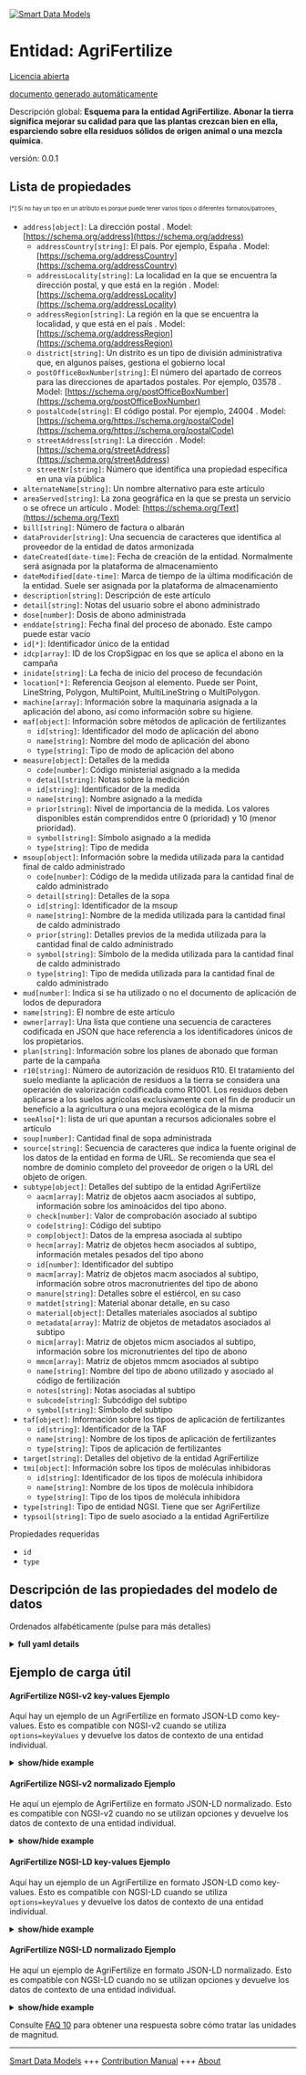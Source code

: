 <!-- 10-Header -->  
[![Smart Data Models](https://smartdatamodels.org/wp-content/uploads/2022/01/SmartDataModels_logo.png "Logo")](https://smartdatamodels.org)  
Entidad: AgriFertilize  
======================<!-- /10-Header -->  
<!-- 15-License -->  
[Licencia abierta](https://github.com/smart-data-models//dataModel.Agrifood/blob/master/AgriFertilize/LICENSE.md)  
[documento generado automáticamente](https://docs.google.com/presentation/d/e/2PACX-1vTs-Ng5dIAwkg91oTTUdt8ua7woBXhPnwavZ0FxgR8BsAI_Ek3C5q97Nd94HS8KhP-r_quD4H0fgyt3/pub?start=false&loop=false&delayms=3000#slide=id.gb715ace035_0_60)  
<!-- /15-License -->  
<!-- 20-Description -->  
Descripción global: **Esquema para la entidad AgriFertilize. Abonar la tierra significa mejorar su calidad para que las plantas crezcan bien en ella, esparciendo sobre ella residuos sólidos de origen animal o una mezcla química**.  
versión: 0.0.1  
<!-- /20-Description -->  
<!-- 30-PropertiesList -->  

## Lista de propiedades  

<sup><sub>[*] Si no hay un tipo en un atributo es porque puede tener varios tipos o diferentes formatos/patrones</sub></sup>.  
- `address[object]`: La dirección postal  . Model: [https://schema.org/address](https://schema.org/address)	- `addressCountry[string]`: El país. Por ejemplo, España  . Model: [https://schema.org/addressCountry](https://schema.org/addressCountry)  
	- `addressLocality[string]`: La localidad en la que se encuentra la dirección postal, y que está en la región  . Model: [https://schema.org/addressLocality](https://schema.org/addressLocality)  
	- `addressRegion[string]`: La región en la que se encuentra la localidad, y que está en el país  . Model: [https://schema.org/addressRegion](https://schema.org/addressRegion)  
	- `district[string]`: Un distrito es un tipo de división administrativa que, en algunos países, gestiona el gobierno local    
	- `postOfficeBoxNumber[string]`: El número del apartado de correos para las direcciones de apartados postales. Por ejemplo, 03578  . Model: [https://schema.org/postOfficeBoxNumber](https://schema.org/postOfficeBoxNumber)  
	- `postalCode[string]`: El código postal. Por ejemplo, 24004  . Model: [https://schema.org/https://schema.org/postalCode](https://schema.org/https://schema.org/postalCode)  
	- `streetAddress[string]`: La dirección  . Model: [https://schema.org/streetAddress](https://schema.org/streetAddress)  
	- `streetNr[string]`: Número que identifica una propiedad específica en una vía pública    
- `alternateName[string]`: Un nombre alternativo para este artículo  - `areaServed[string]`: La zona geográfica en la que se presta un servicio o se ofrece un artículo  . Model: [https://schema.org/Text](https://schema.org/Text)- `bill[string]`: Número de factura o albarán  - `dataProvider[string]`: Una secuencia de caracteres que identifica al proveedor de la entidad de datos armonizada  - `dateCreated[date-time]`: Fecha de creación de la entidad. Normalmente será asignada por la plataforma de almacenamiento  - `dateModified[date-time]`: Marca de tiempo de la última modificación de la entidad. Suele ser asignada por la plataforma de almacenamiento  - `description[string]`: Descripción de este artículo  - `detail[string]`: Notas del usuario sobre el abono administrado  - `dose[number]`: Dosis de abono administrada  - `enddate[string]`: Fecha final del proceso de abonado. Este campo puede estar vacío  - `id[*]`: Identificador único de la entidad  - `idcp[array]`: ID de los CropSigpac en los que se aplica el abono en la campaña  - `inidate[string]`: La fecha de inicio del proceso de fecundación  - `location[*]`: Referencia Geojson al elemento. Puede ser Point, LineString, Polygon, MultiPoint, MultiLineString o MultiPolygon.  - `machine[array]`: Información sobre la maquinaria asignada a la aplicación del abono, así como información sobre su higiene.  - `maf[object]`: Información sobre métodos de aplicación de fertilizantes  	- `id[string]`: Identificador del modo de aplicación del abono    
	- `name[string]`: Nombre del modo de aplicación del abono    
	- `type[string]`: Tipo de modo de aplicación del abono    
- `measure[object]`: Detalles de la medida  	- `code[number]`: Código ministerial asignado a la medida    
	- `detail[string]`: Notas sobre la medición    
	- `id[string]`: Identificador de la medida    
	- `name[string]`: Nombre asignado a la medida    
	- `prior[string]`: Nivel de importancia de la medida. Los valores disponibles están comprendidos entre 0 (prioridad) y 10 (menor prioridad).    
	- `symbol[string]`: Símbolo asignado a la medida    
	- `type[string]`: Tipo de medida    
- `msoup[object]`: Información sobre la medida utilizada para la cantidad final de caldo administrado  	- `code[number]`: Código de la medida utilizada para la cantidad final de caldo administrado    
	- `detail[string]`: Detalles de la sopa    
	- `id[string]`: Identificador de la msoup    
	- `name[string]`: Nombre de la medida utilizada para la cantidad final de caldo administrado    
	- `prior[string]`: Detalles previos de la medida utilizada para la cantidad final de caldo administrado    
	- `symbol[string]`: Símbolo de la medida utilizada para la cantidad final de caldo administrado    
	- `type[string]`: Tipo de medida utilizada para la cantidad final de caldo administrado    
- `mud[number]`: Indica si se ha utilizado o no el documento de aplicación de lodos de depuradora  - `name[string]`: El nombre de este artículo  - `owner[array]`: Una lista que contiene una secuencia de caracteres codificada en JSON que hace referencia a los identificadores únicos de los propietarios.  - `plan[string]`: Información sobre los planes de abonado que forman parte de la campaña  - `r10[string]`: Número de autorización de residuos R10. El tratamiento del suelo mediante la aplicación de residuos a la tierra se considera una operación de valorización codificada como R1001. Los residuos deben aplicarse a los suelos agrícolas exclusivamente con el fin de producir un beneficio a la agricultura o una mejora ecológica de la misma  - `seeAlso[*]`: lista de uri que apuntan a recursos adicionales sobre el artículo  - `soup[number]`: Cantidad final de sopa administrada  - `source[string]`: Secuencia de caracteres que indica la fuente original de los datos de la entidad en forma de URL. Se recomienda que sea el nombre de dominio completo del proveedor de origen o la URL del objeto de origen.  - `subtype[object]`: Detalles del subtipo de la entidad AgriFertilize  	- `aacm[array]`: Matriz de objetos aacm asociados al subtipo, información sobre los aminoácidos del tipo abono.    
	- `check[number]`: Valor de comprobación asociado al subtipo    
	- `code[string]`: Código del subtipo    
	- `comp[object]`: Datos de la empresa asociada al subtipo    
	- `hecm[array]`: Matriz de objetos hecm asociados al subtipo, información metales pesados del tipo abono    
	- `id[number]`: Identificador del subtipo    
	- `macm[array]`: Matriz de objetos macm asociados al subtipo, información sobre otros macronutrientes del tipo de abono    
	- `manure[string]`: Detalles sobre el estiércol, en su caso    
	- `matdet[string]`: Material abonar detalle, en su caso    
	- `material[object]`: Detalles materiales asociados al subtipo    
	- `metadata[array]`: Matriz de objetos de metadatos asociados al subtipo    
	- `micm[array]`: Matriz de objetos micm asociados al subtipo, información sobre los micronutrientes del tipo de abono    
	- `mmcm[array]`: Matriz de objetos mmcm asociados al subtipo    
	- `name[string]`: Nombre del tipo de abono utilizado y asociado al código de fertilización    
	- `notes[string]`: Notas asociadas al subtipo    
	- `subcode[string]`: Subcódigo del subtipo    
	- `symbol[string]`: Símbolo del subtipo    
- `taf[object]`: Información sobre los tipos de aplicación de fertilizantes  	- `id[string]`: Identificador de la TAF    
	- `name[string]`: Nombre de los tipos de aplicación de fertilizantes    
	- `type[string]`: Tipos de aplicación de fertilizantes    
- `target[string]`: Detalles del objetivo de la entidad AgriFertilize  - `tmi[object]`: Información sobre los tipos de moléculas inhibidoras  	- `id[string]`: Identificador de los tipos de molécula inhibidora    
	- `name[string]`: Nombre de los tipos de molécula inhibidora    
	- `type[string]`: Tipo de los tipos de molécula inhibidora    
- `type[string]`: Tipo de entidad NGSI. Tiene que ser AgriFertilize  - `typsoil[string]`: Tipo de suelo asociado a la entidad AgriFertilize  <!-- /30-PropertiesList -->  
<!-- 35-RequiredProperties -->  
Propiedades requeridas  
- `id`  - `type`  <!-- /35-RequiredProperties -->  
<!-- 40-NotesYaml -->  
<!-- /40-NotesYaml -->  
<!-- 50-DataModelHeader -->  
## Descripción de las propiedades del modelo de datos  
Ordenados alfabéticamente (pulse para más detalles)  
<!-- /50-DataModelHeader -->  
<!-- 60-ModelYaml -->  
<details><summary><strong>full yaml details</strong></summary>    
```yaml  
AgriFertilize:    
  description: 'Schema for AgriFertilize entity. To fertilize land means to improve its quality in order to make plants grow well on it, by spreading solid animal waste or a chemical mixture on it'    
  properties:    
    address:    
      description: The mailing address    
      properties:    
        addressCountry:    
          description: 'The country. For example, Spain'    
          type: string    
          x-ngsi:    
            model: https://schema.org/addressCountry    
            type: Property    
        addressLocality:    
          description: 'The locality in which the street address is, and which is in the region'    
          type: string    
          x-ngsi:    
            model: https://schema.org/addressLocality    
            type: Property    
        addressRegion:    
          description: 'The region in which the locality is, and which is in the country'    
          type: string    
          x-ngsi:    
            model: https://schema.org/addressRegion    
            type: Property    
        district:    
          description: 'A district is a type of administrative division that, in some countries, is managed by the local government'    
          type: string    
          x-ngsi:    
            type: Property    
        postOfficeBoxNumber:    
          description: 'The post office box number for PO box addresses. For example, 03578'    
          type: string    
          x-ngsi:    
            model: https://schema.org/postOfficeBoxNumber    
            type: Property    
        postalCode:    
          description: 'The postal code. For example, 24004'    
          type: string    
          x-ngsi:    
            model: https://schema.org/https://schema.org/postalCode    
            type: Property    
        streetAddress:    
          description: The street address    
          type: string    
          x-ngsi:    
            model: https://schema.org/streetAddress    
            type: Property    
        streetNr:    
          description: Number identifying a specific property on a public street    
          type: string    
          x-ngsi:    
            type: Property    
      type: object    
      x-ngsi:    
        model: https://schema.org/address    
        type: Property    
    alternateName:    
      description: An alternative name for this item    
      type: string    
      x-ngsi:    
        type: Property    
    areaServed:    
      description: The geographic area where a service or offered item is provided    
      type: string    
      x-ngsi:    
        model: https://schema.org/Text    
        type: Property    
    bill:    
      description: Invoice or delivery note number    
      type: string    
      x-ngsi:    
        type: Property    
    dataProvider:    
      description: A sequence of characters identifying the provider of the harmonised data entity    
      type: string    
      x-ngsi:    
        type: Property    
    dateCreated:    
      description: Entity creation timestamp. This will usually be allocated by the storage platform    
      format: date-time    
      type: string    
      x-ngsi:    
        type: Property    
    dateModified:    
      description: Timestamp of the last modification of the entity. This will usually be allocated by the storage platform    
      format: date-time    
      type: string    
      x-ngsi:    
        type: Property    
    description:    
      description: A description of this item    
      type: string    
      x-ngsi:    
        type: Property    
    detail:    
      description: User notes on administered fertilizer    
      type: string    
      x-ngsi:    
        type: Property    
    dose:    
      description: Fertilizer dose administered    
      type: number    
      x-ngsi:    
        type: Property    
    enddate:    
      description: Final date of fertilizer process. This field can be empty    
      type: string    
      x-ngsi:    
        type: Property    
    id:    
      anyOf:    
        - description: Identifier format of any NGSI entity    
          maxLength: 256    
          minLength: 1    
          pattern: ^[\w\-\.\{\}\$\+\*\[\]`|~^@!,:\\]+$    
          type: string    
          x-ngsi:    
            type: Property    
        - description: Identifier format of any NGSI entity    
          format: uri    
          type: string    
          x-ngsi:    
            type: Property    
      description: Unique identifier of the entity    
      x-ngsi:    
        type: Relationship    
    idcp:    
      description: IDs of the CropSigpac on which the fertilizer is applied in the campaign    
      items:    
        description: Every element of the array of IDs of the CropSigpac on which the fertilizer is applied    
        type: string    
        x-ngsi:    
          type: Property    
      type: array    
      x-ngsi:    
        type: Property    
    inidate:    
      description: The start date of the fertilization process    
      type: string    
      x-ngsi:    
        type: Property    
    location:    
      description: 'Geojson reference to the item. It can be Point, LineString, Polygon, MultiPoint, MultiLineString or MultiPolygon'    
      oneOf:    
        - description: Geojson reference to the item. Point    
          properties:    
            bbox:    
              items:    
                type: number    
              minItems: 4    
              type: array    
            coordinates:    
              items:    
                type: number    
              minItems: 2    
              type: array    
            type:    
              enum:    
                - Point    
              type: string    
          required:    
            - type    
            - coordinates    
          title: GeoJSON Point    
          type: object    
          x-ngsi:    
            type: GeoProperty    
        - description: Geojson reference to the item. LineString    
          properties:    
            bbox:    
              items:    
                type: number    
              minItems: 4    
              type: array    
            coordinates:    
              items:    
                items:    
                  type: number    
                minItems: 2    
                type: array    
              minItems: 2    
              type: array    
            type:    
              enum:    
                - LineString    
              type: string    
          required:    
            - type    
            - coordinates    
          title: GeoJSON LineString    
          type: object    
          x-ngsi:    
            type: GeoProperty    
        - description: Geojson reference to the item. Polygon    
          properties:    
            bbox:    
              items:    
                type: number    
              minItems: 4    
              type: array    
            coordinates:    
              items:    
                items:    
                  items:    
                    type: number    
                  minItems: 2    
                  type: array    
                minItems: 4    
                type: array    
              type: array    
            type:    
              enum:    
                - Polygon    
              type: string    
          required:    
            - type    
            - coordinates    
          title: GeoJSON Polygon    
          type: object    
          x-ngsi:    
            type: GeoProperty    
        - description: Geojson reference to the item. MultiPoint    
          properties:    
            bbox:    
              items:    
                type: number    
              minItems: 4    
              type: array    
            coordinates:    
              items:    
                items:    
                  type: number    
                minItems: 2    
                type: array    
              type: array    
            type:    
              enum:    
                - MultiPoint    
              type: string    
          required:    
            - type    
            - coordinates    
          title: GeoJSON MultiPoint    
          type: object    
          x-ngsi:    
            type: GeoProperty    
        - description: Geojson reference to the item. MultiLineString    
          properties:    
            bbox:    
              items:    
                type: number    
              minItems: 4    
              type: array    
            coordinates:    
              items:    
                items:    
                  items:    
                    type: number    
                  minItems: 2    
                  type: array    
                minItems: 2    
                type: array    
              type: array    
            type:    
              enum:    
                - MultiLineString    
              type: string    
          required:    
            - type    
            - coordinates    
          title: GeoJSON MultiLineString    
          type: object    
          x-ngsi:    
            type: GeoProperty    
        - description: Geojson reference to the item. MultiLineString    
          properties:    
            bbox:    
              items:    
                type: number    
              minItems: 4    
              type: array    
            coordinates:    
              items:    
                items:    
                  items:    
                    items:    
                      type: number    
                    minItems: 2    
                    type: array    
                  minItems: 4    
                  type: array    
                type: array    
              type: array    
            type:    
              enum:    
                - MultiPolygon    
              type: string    
          required:    
            - type    
            - coordinates    
          title: GeoJSON MultiPolygon    
          type: object    
          x-ngsi:    
            type: GeoProperty    
      x-ngsi:    
        type: GeoProperty    
    machine:    
      description: Information on the machinery assigned to the application of the fertilizer as well as information on its hygiene    
      items:    
        description: Every element in the array of machines used    
        properties:    
          detail:    
            description: This field contains the value associated to the machine    
            type: string    
            x-ngsi:    
              type: Property    
          id:    
            description: Identifier unique of the machine    
            type: string    
            x-ngsi:    
              type: Property    
          idmachine:    
            description: This field contains the value associated to the internal id    
            type: string    
            x-ngsi:    
              type: Property    
          product:    
            description: This field contains the value associated to the product that the machine applies    
            type: string    
            x-ngsi:    
              type: Property    
          type:    
            description: This field contains the type of machine    
            type: string    
            x-ngsi:    
              type: Property    
        type: object    
        x-ngsi:    
          type: Property    
      type: array    
      x-ngsi:    
        type: Property    
    maf:    
      description: Information on fertilizer application methods    
      properties:    
        id:    
          description: Identifier of fertilizer application mode    
          type: string    
          x-ngsi:    
            type: Property    
        name:    
          description: Name of fertilizer application mode    
          type: string    
          x-ngsi:    
            type: Property    
        type:    
          description: Type of fertilizer application mode    
          type: string    
          x-ngsi:    
            type: Property    
      type: object    
      x-ngsi:    
        type: Property    
    measure:    
      description: Details of the measure    
      properties:    
        code:    
          description: Ministry code assigned to the measure    
          type: number    
          x-ngsi:    
            type: Property    
        detail:    
          description: Notes about the measurement    
          type: string    
          x-ngsi:    
            type: Property    
        id:    
          description: Identifier of the measure    
          type: string    
          x-ngsi:    
            type: Property    
        name:    
          description: Name assigned to the measure    
          type: string    
          x-ngsi:    
            type: Property    
        prior:    
          description: Level of importance of the measure. Available values are between 0 (priority) and 10 (least priority)    
          type: string    
          x-ngsi:    
            type: Property    
        symbol:    
          description: Symbol assigned to the measure    
          type: string    
          x-ngsi:    
            type: Property    
        type:    
          description: Type of the measure    
          type: string    
          x-ngsi:    
            type: Property    
      type: object    
      x-ngsi:    
        type: Property    
    msoup:    
      description: Information on the measurement used for the final amount of broth administered    
      properties:    
        code:    
          description: Code of the measure used for the final amount of broth administered    
          type: number    
          x-ngsi:    
            type: Property    
        detail:    
          description: Details of the msoup    
          type: string    
          x-ngsi:    
            type: Property    
        id:    
          description: Identifier of the msoup    
          type: string    
          x-ngsi:    
            type: Property    
        name:    
          description: Name of the measure used for the final amount of broth administered    
          type: string    
          x-ngsi:    
            type: Property    
        prior:    
          description: Prior details of the measure used for the final amount of broth administered    
          type: string    
          x-ngsi:    
            type: Property    
        symbol:    
          description: Symbol of the measure used for the final amount of broth administered    
          type: string    
          x-ngsi:    
            type: Property    
        type:    
          description: Type of the measure used for the final amount of broth administered    
          type: string    
          x-ngsi:    
            type: Property    
      type: object    
      x-ngsi:    
        type: Property    
    mud:    
      description: Indicates whether sewage sludge application document has been used or not    
      type: number    
      x-ngsi:    
        type: Property    
    name:    
      description: The name of this item    
      type: string    
      x-ngsi:    
        type: Property    
    owner:    
      description: A List containing a JSON encoded sequence of characters referencing the unique Ids of the owner(s)    
      items:    
        anyOf:    
          - description: Identifier format of any NGSI entity    
            maxLength: 256    
            minLength: 1    
            pattern: ^[\w\-\.\{\}\$\+\*\[\]`|~^@!,:\\]+$    
            type: string    
            x-ngsi:    
              type: Property    
          - description: Identifier format of any NGSI entity    
            format: uri    
            type: string    
            x-ngsi:    
              type: Property    
        description: Unique identifier of the entity    
        x-ngsi:    
          type: Relationship    
      type: array    
      x-ngsi:    
        type: Property    
    plan:    
      description: Information about the subscriber plans that are part of the campaign    
      type: string    
      x-ngsi:    
        type: Property    
    r10:    
      description: Waste authorisation number R10. The treatment of soil by applying waste to the land is considered a recovery operation coded as R1001. Residues must be applied to agricultural soils exclusively for the purpose of producing a benefit to agriculture or an ecological improvement of the same    
      type: string    
      x-ngsi:    
        type: Property    
    seeAlso:    
      description: list of uri pointing to additional resources about the item    
      oneOf:    
        - items:    
            format: uri    
            type: string    
          minItems: 1    
          type: array    
        - format: uri    
          type: string    
      x-ngsi:    
        type: Property    
    soup:    
      description: Final soup amount administered    
      type: number    
      x-ngsi:    
        type: Property    
    source:    
      description: 'A sequence of characters giving the original source of the entity data as a URL. Recommended to be the fully qualified domain name of the source provider, or the URL to the source object'    
      type: string    
      x-ngsi:    
        type: Property    
    subtype:    
      description: Subtype details of the AgriFertilize entity    
      properties:    
        aacm:    
          description: 'Array of aacm objects associated with the subtype, information on amino acids of the fertilizer type'    
          items:    
            description: 'Every element of the accm '    
            properties:    
              id:    
                description: Identifier of aacm    
                type: number    
                x-ngsi:    
                  type: Property    
              subtype:    
                description: Subtype details of aacm    
                properties:    
                  code:    
                    description: Code of the aacm subtype    
                    type: number    
                    x-ngsi:    
                      type: Property    
                  id:    
                    description: Identifier of the aacm subtype    
                    type: number    
                    x-ngsi:    
                      type: Property    
                  name:    
                    description: Name of the amino acids of the fertilizer type    
                    type: string    
                    x-ngsi:    
                      type: Property    
                  subtype:    
                    description: Nested subtype details of aacm    
                    properties:    
                      id:    
                        description: Identifier of the nested aacm subtype    
                        type: number    
                        x-ngsi:    
                          type: Property    
                      name:    
                        description: Name of the nested aacm subtype    
                        type: string    
                        x-ngsi:    
                          type: Property    
                      type:    
                        description: Type of the nested aacm subtype    
                        type: string    
                        x-ngsi:    
                          type: Property    
                    type: object    
                    x-ngsi:    
                      type: Property    
                  symbol:    
                    description: Symbol of the aacm subtype    
                    type: string    
                    x-ngsi:    
                      type: Property    
                  type:    
                    description: Type of the aacm subtype    
                    type: string    
                    x-ngsi:    
                      type: Property    
                type: object    
                x-ngsi:    
                  type: Property    
              type:    
                description: 'This field contains the type associated to the aacm, information on amino acids of the fertilizer type'    
                type: string    
                x-ngsi:    
                  type: Property    
              value:    
                description: This field contains the value associated to the aacm    
                type: number    
                x-ngsi:    
                  type: Property    
            type: object    
            x-ngsi:    
              type: Property    
          type: array    
          x-ngsi:    
            type: Property    
        check:    
          description: Check value associated with the subtype    
          type: number    
          x-ngsi:    
            type: Property    
        code:    
          description: Code of the subtype    
          type: string    
          x-ngsi:    
            type: Property    
        comp:    
          description: Details of the company associated with the subtype    
          properties:    
            id:    
              description: Identifier of the company    
              type: number    
              x-ngsi:    
                type: Property    
            name:    
              description: Name of the company that owns the fertilizer    
              type: string    
              x-ngsi:    
                type: Property    
            type:    
              description: Type of the company    
              type: string    
              x-ngsi:    
                type: Property    
            vat:    
              description: VAT of the company that owns the fertilizer    
              type: string    
              x-ngsi:    
                type: Property    
          type: object    
          x-ngsi:    
            type: Property    
        hecm:    
          description: 'Array of hecm objects associated with the subtype, information heavy metals of the fertilizer type'    
          items:    
            description: Every element of the hecm array    
            properties:    
              id:    
                description: Identifier of hecm    
                type: number    
                x-ngsi:    
                  type: Property    
              subtype:    
                description: Subtype details of hecm    
                properties:    
                  code:    
                    description: Code of the hecm subtype    
                    type: number    
                    x-ngsi:    
                      type: Property    
                  id:    
                    description: Identifier of the hecm subtype    
                    type: number    
                    x-ngsi:    
                      type: Property    
                  name:    
                    description: Name of the heavy metals of the fertilizer type    
                    type: string    
                    x-ngsi:    
                      type: Property    
                  subtype:    
                    description: Nested subtype details of hecm    
                    properties:    
                      id:    
                        description: Identifier of the nested hecm subtype    
                        type: number    
                        x-ngsi:    
                          type: Property    
                      name:    
                        description: Name of the nested hecm subtype    
                        type: string    
                        x-ngsi:    
                          type: Property    
                      type:    
                        description: Type of the nested hecm subtype    
                        type: string    
                        x-ngsi:    
                          type: Property    
                    type: object    
                    x-ngsi:    
                      type: Property    
                  symbol:    
                    description: Symbol of the hecm subtype    
                    type: string    
                    x-ngsi:    
                      type: Property    
                  type:    
                    description: Type of the hecm subtype    
                    type: string    
                    x-ngsi:    
                      type: Property    
                type: object    
                x-ngsi:    
                  type: Property    
              type:    
                description: 'This field contains the type associated to the hecm, information on heavy metals of the fertilizer type'    
                type: string    
                x-ngsi:    
                  type: Property    
              value:    
                description: This field contains the value associated to the hecm    
                type: number    
                x-ngsi:    
                  type: Property    
            type: object    
            x-ngsi:    
              type: Property    
          type: array    
          x-ngsi:    
            type: Property    
        id:    
          description: Identifier of the subtype    
          type: number    
          x-ngsi:    
            type: Property    
        macm:    
          description: 'Array of macm objects associated with the subtype, information on other macronutrients of the fertilizer type'    
          items:    
            description: The individual objects inside the macm    
            properties:    
              id:    
                description: Identifier of macm    
                type: number    
                x-ngsi:    
                  type: Property    
              subtype:    
                description: Subtype details of macm    
                properties:    
                  code:    
                    description: Code of the macm subtype    
                    type: number    
                    x-ngsi:    
                      type: Property    
                  id:    
                    description: Identifier of the macm subtype    
                    type: number    
                    x-ngsi:    
                      type: Property    
                  name:    
                    description: Name of the other macronutrients of the fertilizer type    
                    type: string    
                    x-ngsi:    
                      type: Property    
                  subtype:    
                    description: Nested subtype details of macm    
                    properties:    
                      id:    
                        description: Identifier of the nested macm subtype    
                        type: number    
                        x-ngsi:    
                          type: Property    
                      name:    
                        description: Name of the nested macm subtype    
                        type: string    
                        x-ngsi:    
                          type: Property    
                      type:    
                        description: Type of the nested macm subtype    
                        type: string    
                        x-ngsi:    
                          type: Property    
                    type: object    
                    x-ngsi:    
                      type: Property    
                  symbol:    
                    description: Symbol of the macm subtype    
                    type: string    
                    x-ngsi:    
                      type: Property    
                  type:    
                    description: Type of the macm subtype    
                    type: string    
                    x-ngsi:    
                      type: Property    
                type: object    
                x-ngsi:    
                  type: Property    
              type:    
                description: 'This field contains the type associated to the macm, information on other macronutrients of the fertilizer type'    
                type: string    
                x-ngsi:    
                  type: Property    
              value:    
                description: This field contains the value associated to the macm    
                type: number    
                x-ngsi:    
                  type: Property    
            type: object    
            x-ngsi:    
              type: Property    
          type: array    
          x-ngsi:    
            type: Property    
        manure:    
          description: 'Manure details, if any'    
          type: string    
          x-ngsi:    
            type: Property    
        matdet:    
          description: 'Material fertilize detail, if any'    
          type: string    
          x-ngsi:    
            type: Property    
        material:    
          description: Material details associated with the subtype    
          properties:    
            id:    
              description: Identifier of the material    
              type: number    
              x-ngsi:    
                type: Property    
            name:    
              description: Name of the material that uses compost or fertilizer    
              type: string    
              x-ngsi:    
                type: Property    
            type:    
              description: Type of the material that uses compost or fertilizer    
              type: string    
              x-ngsi:    
                type: Property    
          type: object    
          x-ngsi:    
            type: Property    
        metadata:    
          description: Array of metadata objects associated with the subtype    
          items:    
            description: Every group of elements in the metadata    
            properties:    
              date:    
                description: Date associated with the metadata    
                format: date-time    
                type: string    
                x-ngsi:    
                  type: Property    
              type:    
                description: Type of metadata    
                type: string    
                x-ngsi:    
                  type: Property    
              user:    
                description: User details associated with the metadata    
                properties:    
                  email:    
                    description: Email of the user    
                    type: string    
                    x-ngsi:    
                      type: Property    
                  id:    
                    description: Identifier of the user    
                    type: string    
                    x-ngsi:    
                      type: Property    
                  loginname:    
                    description: Login name of the user    
                    type: string    
                    x-ngsi:    
                      type: Property    
                  name:    
                    description: Name of the user in the system    
                    type: string    
                    x-ngsi:    
                      type: Property    
                  surname:    
                    description: Surname of the user    
                    type: string    
                    x-ngsi:    
                      type: Property    
                  type:    
                    description: Type of the user    
                    type: string    
                    x-ngsi:    
                      type: Property    
                  vat:    
                    description: VAT (identification number) of the user    
                    type: string    
                    x-ngsi:    
                      type: Property    
                type: object    
                x-ngsi:    
                  type: Property    
            type: object    
            x-ngsi:    
              type: Property    
          type: array    
          x-ngsi:    
            type: Property    
        micm:    
          description: 'Array of micm objects associated with the subtype, information on micronutrients of the type of fertilizer'    
          items:    
            description: Every element of the micm    
            properties:    
              id:    
                description: Identifier of micm    
                type: number    
                x-ngsi:    
                  type: Property    
              subtype:    
                description: Subtype details of micm    
                properties:    
                  code:    
                    description: Code of the micm subtype    
                    type: number    
                    x-ngsi:    
                      type: Property    
                  id:    
                    description: Identifier of the micm subtype    
                    type: number    
                    x-ngsi:    
                      type: Property    
                  name:    
                    description: Name of the micronutrients of the type of fertilizer    
                    type: string    
                    x-ngsi:    
                      type: Property    
                  subtype:    
                    description: Nested subtype details of micm    
                    properties:    
                      id:    
                        description: Identifier of the nested micm subtype    
                        type: number    
                        x-ngsi:    
                          type: Property    
                      name:    
                        description: Name of the nested micm subtype    
                        type: string    
                        x-ngsi:    
                          type: Property    
                      type:    
                        description: Type of the nested micm subtype    
                        type: string    
                        x-ngsi:    
                          type: Property    
                    type: object    
                    x-ngsi:    
                      type: Property    
                  symbol:    
                    description: Symbol of the micm subtype    
                    type: string    
                    x-ngsi:    
                      type: Property    
                  type:    
                    description: Type of the micm subtype    
                    type: string    
                    x-ngsi:    
                      type: Property    
                type: object    
                x-ngsi:    
                  type: Property    
              type:    
                description: 'This field contains the type associated to the micm, information on micronutrients of the type of fertilizer'    
                type: string    
                x-ngsi:    
                  type: Property    
              value:    
                description: This field contains the value associated to the micm    
                type: number    
                x-ngsi:    
                  type: Property    
            type: object    
            x-ngsi:    
              type: Property    
          type: array    
          x-ngsi:    
            type: Property    
        mmcm:    
          description: Array of mmcm objects associated with the subtype    
          items:    
            description: Every element in the mmdm array    
            properties:    
              id:    
                description: Identifier of mmcm    
                type: number    
                x-ngsi:    
                  type: Property    
              subtype:    
                description: Subtype details of mmcm    
                properties:    
                  code:    
                    description: Code of the mmcm subtype    
                    type: number    
                    x-ngsi:    
                      type: Property    
                  id:    
                    description: Identifier of the mmcm subtype    
                    type: number    
                    x-ngsi:    
                      type: Property    
                  name:    
                    description: Name of the main macronutrient of the fertilizer type    
                    type: string    
                    x-ngsi:    
                      type: Property    
                  subtype:    
                    description: Nested subtype details of mmcm    
                    properties:    
                      id:    
                        description: Identifier of the nested mmcm subtype    
                        type: number    
                        x-ngsi:    
                          type: Property    
                      name:    
                        description: Name of the nested mmcm subtype    
                        type: string    
                        x-ngsi:    
                          type: Property    
                      type:    
                        description: Type of the nested mmcm subtype    
                        type: string    
                        x-ngsi:    
                          type: Property    
                    type: object    
                    x-ngsi:    
                      type: Property    
                  symbol:    
                    description: Symbol of the mmcm subtype    
                    type: string    
                    x-ngsi:    
                      type: Property    
                  type:    
                    description: Type of the mmcm subtype    
                    type: string    
                    x-ngsi:    
                      type: Property    
                type: object    
                x-ngsi:    
                  type: Property    
              type:    
                description: 'This field contains the type associated to the mmcm, information on the main macronutrients of the fertilizer type'    
                type: string    
                x-ngsi:    
                  type: Property    
              value:    
                description: This field contains the value associated to the mmcm    
                type: number    
                x-ngsi:    
                  type: Property    
            type: object    
            x-ngsi:    
              type: Property    
          type: array    
          x-ngsi:    
            type: Property    
        name:    
          description: Name of the type of fertilizer used and associated with the fertilization code    
          type: string    
          x-ngsi:    
            type: Property    
        notes:    
          description: Notes associated with the subtype    
          type: string    
          x-ngsi:    
            type: Property    
        subcode:    
          description: Subcode of the subtype    
          type: string    
          x-ngsi:    
            type: Property    
        symbol:    
          description: Symbol of the subtype    
          type: string    
          x-ngsi:    
            type: Property    
      type: object    
      x-ngsi:    
        type: Property    
    taf:    
      description: Information on types of fertilizer application    
      properties:    
        id:    
          description: Identifier of the TAF    
          type: string    
          x-ngsi:    
            type: Property    
        name:    
          description: Name of the types of fertilizer application    
          type: string    
          x-ngsi:    
            type: Property    
        type:    
          description: Type of the types of fertilizer application    
          type: string    
          x-ngsi:    
            type: Property    
      type: object    
      x-ngsi:    
        type: Property    
    target:    
      description: Target details for the AgriFertilize entity    
      type: string    
      x-ngsi:    
        type: Property    
    tmi:    
      description: Information on the types of inhibitory molecule    
      properties:    
        id:    
          description: Identifier of the types of inhibitory molecule    
          type: string    
          x-ngsi:    
            type: Property    
        name:    
          description: Name of the types of inhibitory molecule    
          type: string    
          x-ngsi:    
            type: Property    
        type:    
          description: Type of the types of inhibitory molecule    
          type: string    
          x-ngsi:    
            type: Property    
      type: object    
      x-ngsi:    
        type: Property    
    type:    
      description: NGSI Entity Type. It has to be AgriFertilize    
      enum:    
        - AgriFertilize    
      type: string    
      x-ngsi:    
        type: Property    
    typsoil:    
      description: Type of soil associated with the AgriFertilize entity    
      type: string    
      x-ngsi:    
        type: Property    
  required:    
    - id    
    - type    
  type: object    
  x-derived-from: ""    
  x-disclaimer: 'Redistribution and use in source and binary forms, with or without modification, are permitted  provided that the license conditions are met. Copyleft (c) 2024 Contributors to Smart Data Models Program'    
  x-license-url: https://github.com/smart-data-models/dataModel.Agrifood/blob/master/AgriFertilize/LICENSE.md    
  x-model-schema: https://smart-data-models.github.io/dataModel.Agrifood/AgriFertilize/schema.json    
  x-model-tags: 'Agrifood, AgriFertilize'    
  x-version: 0.0.1    
```  
</details>    
<!-- /60-ModelYaml -->  
<!-- 70-MiddleNotes -->  
<!-- /70-MiddleNotes -->  
<!-- 80-Examples -->  
## Ejemplo de carga útil  
#### AgriFertilize NGSI-v2 key-values Ejemplo  
Aquí hay un ejemplo de un AgriFertilize en formato JSON-LD como key-values. Esto es compatible con NGSI-v2 cuando se utiliza `options=keyValues` y devuelve los datos de contexto de una entidad individual.  
<details><summary><strong>show/hide example</strong></summary>    
```json  
{  
	"id": "urn:ngsi-ld:AgriFertilize:1",  
	"type": "AgriFertilize",  
	"dateCreated": "2024-05-30T09:14:44",  
	"dateModified": "2024-05-30T09:14:44",  
	"name": "",  
	"subtype": {  
		"type": "TypeFertilize",  
		"id": 1339,  
		"code": "F0002478/2025",  
		"name": "Abono Organico Npk (Ca) 1,5-1-2 (2) Mezcla De Origen Animal Y Vegetal Sirlepur",  
		"mmcm": [{  
				"type": "CM",  
				"id": 10000,  
				"subtype": {  
					"type": "TCM",  
					"id": 1,  
					"subtype": {  
						"type": "SCM",  
						"id": 1,  
						"name": "Macronutriente principal"  
					},  
					"code": 1,  
					"name": "Nitrógeno total",  
					"symbol": "% N total"  
				},  
				"value": 1.5  
			},  
			{  
				"type": "CM",  
				"id": 10001,  
				"subtype": {  
					"type": "TCM",  
					"id": 6,  
					"subtype": {  
						"type": "SCM",  
						"id": 1,  
						"name": "Macronutriente principal"  
					},  
					"code": 6,  
					"name": "Óxido de fósforo total",  
					"symbol": "% P2O5 total"  
				},  
				"value": 1  
			},  
			{  
				"type": "CM",  
				"id": 10002,  
				"subtype": {  
					"type": "TCM",  
					"id": 9,  
					"subtype": {  
						"type": "SCM",  
						"id": 1,  
						"name": "Macronutriente principal"  
					},  
					"code": 9,  
					"name": "Óxido de potasio",  
					"symbol": "% K2O total"  
				},  
				"value": 2  
			}  
		],  
		"macm": [{  
			"type": "CM",  
			"id": 44578,  
			"subtype": {  
				"type": "TCM",  
				"id": 2,  
				"subtype": {  
					"type": "SCM",  
					"id": 2,  
					"name": "Otro macronutriente"  
				},  
				"code": 2,  
				"name": "Nitrógeno orgánico",  
				"symbol": "% N orgánico"  
			},  
			"value": 1.5  
		}],  
		"hecm": [{  
			"type": "CM",  
			"id": 44582,  
			"subtype": {  
				"type": "TCM",  
				"id": 16,  
				"subtype": {  
					"type": "SCM",  
					"id": 4,  
					"name": "Metal pesado"  
				},  
				"code": 2,  
				"name": "Cobre",  
				"symbol": "% Cu"  
			},  
			"value": 0.0001  
		}],  
		"micm": [{  
			"type": "CM",  
			"id": 44581,  
			"subtype": {  
				"type": "TCM",  
				"id": 22,  
				"subtype": {  
					"type": "SCM",  
					"id": 3,  
					"name": "Micronutriente"  
				},  
				"code": 1,  
				"name": "Boro",  
				"symbol": "% Bo"  
			},  
			"value": 1.1  
		}],  
		"accm": [{  
			"type": "CM",  
			"id": 58492,  
			"subtype": {  
				"type": "TCM",  
				"id": 33,  
				"subtype": {  
					"type": "SCM",  
					"id": 5,  
					"name": "Ácido"  
				},  
				"code": -1,  
				"name": "Ácido húmico",  
				"symbol": "% Hum"  
			},  
			"value": 1  
		}],  
		"aacm": [{  
			"type": "CM",  
			"id": 58494,  
			"subtype": {  
				"type": "TCM",  
				"id": 40,  
				"subtype": {  
					"type": "SCM",  
					"id": 6,  
					"name": "Aminoácido"  
				},  
				"code": -1,  
				"name": "Glicina",  
				"symbol": "% Gly"  
			},  
			"value": 1  
		}],  
		"otcm": [{  
			"type": "CM",  
			"id": 58496,  
			"subtype": {  
				"type": "TCM",  
				"id": 54,  
				"subtype": {  
					"type": "SCM",  
					"id": 7,  
					"name": "Otro"  
				},  
				"code": -1,  
				"name": "Manitol",  
				"symbol": "% manitol"  
			},  
			"value": 0.4  
		}],  
		"comp": {  
			"type": "Company",  
			"id": 269,  
			"name": "Organicos Pedrin, S.l",  
			"nif": ""  
		},  
		"manure": "",  
		"material": {  
			"type": "TMF",  
			"id": 15,  
			"name": "Productos fertilizantes: abonos orgánicos"  
		},  
		"matdet": "",  
		"provider": "",  
		"nif": "",  
		"check": 0,  
		"metadata": [{  
			"type": "Create",  
			"user": {  
				"type": "UserMetadata",  
				"id": "1",  
				"loginname": "sistema",  
				"email": "",  
				"name": "Sistema",  
				"surname": "",  
				"nif": ""  
			},  
			"date": "2024-02-09T15:48:46"  
		}],  
		"reviewed": "1"  
	},  
	"inidate": "2025-05-30T09:14:44",  
	"enddate": "",  
	"dose": 10,  
	"measure": {  
		"type": "Measure",  
		"id": "501",  
		"subtype": {  
			"type": "TypeMeasure",  
			"id": "6",  
			"name": "Fertilizante"  
		},  
		"code": 17,  
		"name": "Kilogramo por hectárea",  
		"symbol": "kg/ha",  
		"prior": "1",  
		"detail": ""  
	},  
	"soup": 1000,  
	"msoup": {  
		"type": "Measure",  
		"id": "514",  
		"subtype": {  
			"type": "TypeMeasure",  
			"id": "6",  
			"name": "Fertilizante"  
		},  
		"code": 4,  
		"name": "Litro",  
		"symbol": "l",  
		"prior": "3",  
		"detail": ""  
	},  
	"r10": "",  
	"mud": 0,  
	"bill": "",  
	"plan": "",  
	"taf": {  
		"type": "TAF",  
		"id": "1",  
		"name": "Abonado de fondo"  
	},  
	"maf": {  
		"type": "MAF",  
		"id": "1",  
		"name": "Esparcido general"  
	},  
	"tmi": {  
		"type": "TMI",  
		"id": "1",  
		"name": "Sin especificar",  
		"acronym": ""  
	},  
	"machine": [{  
		"type": "MachineInfoFertilize",  
		"id": "1",  
		"product": "Agua",  
		"detail": "",  
		"idmachine": "8"  
	}],  
	"detail": "",  
	"idcp": [  
		"13",  
		"14",  
		"15"  
	]  
}  
```  
</details>  
#### AgriFertilize NGSI-v2 normalizado Ejemplo  
He aquí un ejemplo de AgriFertilize en formato JSON-LD normalizado. Esto es compatible con NGSI-v2 cuando no se utilizan opciones y devuelve los datos de contexto de una entidad individual.  
<details><summary><strong>show/hide example</strong></summary>    
```json  
{  
  "id": "urn:ngsi-ld:AgriFertilize:1",  
  "type": "AgriFertilize",  
  "dateCreated": {  
    "type": "DateTime",  
    "value": "2024-05-30T09:14:44.000Z"  
  },  
  "dateModified": {  
    "type": "DateTime",  
    "value": "2024-05-30T09:14:44.000Z"  
  },  
  "name": {  
    "type": "Text",  
    "value": ""  
  },  
  "subtype": {  
    "type": "StructuredValue",  
    "value": {  
      "type": "TypeFertilize",  
      "id": {  
        "type": "Number",  
        "value": 1339  
      },  
      "code": {  
        "type": "Text",  
        "value": "F0002478/2025"  
      },  
      "name": {  
        "type": "Text",  
        "value": "Abono Organico Npk (Ca) 1,5-1-2 (2) Mezcla De Origen Animal Y Vegetal Sirlepur"  
      },  
      "mmcm": {  
        "type": "StructuredValue",  
        "value": [  
          {  
            "type": "CM",  
            "id": {  
              "type": "Number",  
              "value": 10000  
            },  
            "value": {  
              "type": "Number",  
              "value": 1.5  
            },  
            "subtype": {  
              "type": "StructuredValue",  
              "value": {  
                "type": "TCM",  
                "id": {  
                  "type": "Number",  
                  "value": 1  
                },  
                "subtype": {  
                  "type": "StructuredValue",  
                  "value": {  
                    "type": "SCM",  
                    "id": {  
                      "type": "Number",  
                      "value": 1  
                    },  
                    "name": {  
                      "type": "Text",  
                      "value": "Macronutriente principal"  
                    }  
                  }  
                },  
                "code": {  
                  "type": "Number",  
                  "value": 1  
                },  
                "name": {  
                  "type": "Text",  
                  "value": "Nitrógeno total"  
                },  
                "symbol": {  
                  "type": "Text",  
                  "value": "% N total"  
                }  
              }  
            }  
          },  
          {  
            "type": "CM",  
            "id": {  
              "type": "Number",  
              "value": 10001  
            },  
            "value": {  
              "type": "Number",  
              "value": 1  
            },  
            "subtype": {  
              "type": "StructuredValue",  
              "value": {  
                "type": "TCM",  
                "id": {  
                  "type": "Number",  
                  "value": 6  
                },  
                "subtype": {  
                  "type": "StructuredValue",  
                  "value": {  
                    "type": "SCM",  
                    "id": {  
                      "type": "Number",  
                      "value": 1  
                    },  
                    "name": {  
                      "type": "Text",  
                      "value": "Macronutriente principal"  
                    }  
                  }  
                },  
                "code": {  
                  "type": "Number",  
                  "value": 6  
                },  
                "name": {  
                  "type": "Text",  
                  "value": "Óxido de fósforo total"  
                },  
                "symbol": {  
                  "type": "Text",  
                  "value": "% P2O5 total"  
                }  
              }  
            }  
          },  
          {  
            "type": "CM",  
            "id": {  
              "type": "Number",  
              "value": 10002  
            },  
            "value": {  
              "type": "Number",  
              "value": 2  
            },  
            "subtype": {  
              "type": "StructuredValue",  
              "value": {  
                "type": "TCM",  
                "id": {  
                  "type": "Number",  
                  "value": 9  
                },  
                "subtype": {  
                  "type": "StructuredValue",  
                  "value": {  
                    "type": "SCM",  
                    "id": {  
                      "type": "Number",  
                      "value": 1  
                    },  
                    "name": {  
                      "type": "Text",  
                      "value": "Macronutriente principal"  
                    }  
                  }  
                },  
                "code": {  
                  "type": "Number",  
                  "value": 9  
                },  
                "name": {  
                  "type": "Text",  
                  "value": "Óxido de potasio"  
                },  
                "symbol": {  
                  "type": "Text",  
                  "value": "% K2O total"  
                }  
              }  
            }  
          }  
        ]  
      },  
      "macm": {  
        "type": "StructuredValue",  
        "value": []  
      },  
      "hecm": {  
        "type": "StructuredValue",  
        "value": []  
      },  
      "micm": {  
        "type": "StructuredValue",  
        "value": []  
      },  
      "accm": {  
        "type": "StructuredValue",  
        "value": []  
      },  
      "aacm": {  
        "type": "StructuredValue",  
        "value": []  
      },  
      "otcm": {  
        "type": "StructuredValue",  
        "value": []  
      },  
      "comp": {  
        "type": "StructuredValue",  
        "value": {  
          "type": "Company",  
          "id": {  
            "type": "Number",  
            "value": 269  
          },  
          "name": {  
            "type": "Text",  
            "value": "Organicos Pedrin, S.l"  
          },  
          "nif": {  
            "type": "Text",  
            "value": ""  
          }  
        }  
      },  
      "manure": {  
        "type": "Text",  
        "value": ""  
      },  
      "material": {  
        "type": "StructuredValue",  
        "value": {  
          "type": "TMF",  
          "id": {  
            "type": "Number",  
            "value": 15  
          },  
          "name": {  
            "value": "Productos fertilizantes: abonos orgánicos"  
          }  
        }  
      },  
      "matdet": {  
        "type": "Text",  
        "value": ""  
      },  
      "provider": {  
        "type": "Text",  
        "value": ""  
      },  
      "nif": {  
        "type": "Text",  
        "value": ""  
      },  
      "check": {  
        "type": "Number",  
        "value": 0  
      },  
      "metadata": {  
        "type": "StructuredValue",  
        "value": [  
          {  
            "type": "Create",  
            "user": {  
              "type": "StructuredValue",  
              "value": {  
                "type": "UserMetadata",  
                "id": {  
                  "type": "Text",  
                  "value": "1"  
                },  
                "loginname": {  
                  "type": "Text",  
                  "value": "sistema"  
                },  
                "email": {  
                  "type": "Text",  
                  "value": ""  
                },  
                "name": {  
                  "type": "Text",  
                  "value": "Sistema"  
                },  
                "surname": {  
                  "type": "Text",  
                  "value": ""  
                },  
                "nif": {  
                  "type": "Text",  
                  "value": ""  
                }  
              }  
            },  
            "date": {  
              "type": "DateTime",  
              "value": "2024-02-09T15:48:46.000Z"  
            }  
          }  
        ]  
      },  
      "reviewed": {  
        "type": "Number",  
        "value": 1  
      }  
    }  
  },  
  "inidate": {  
    "type": "DateTime",  
    "value": "2024-05-30T09:14:44.000Z"  
  },  
  "enddate": {  
    "type": "Text",  
    "value": ""  
  },  
  "dose": {  
    "type": "Number",  
    "value": 10  
  },  
  "measure": {  
    "type": "StructuredValue",  
    "value": {  
      "type": "Measure",  
      "id": {  
        "type": "Text",  
        "value": "501"  
      },  
      "subtype": {  
        "type": "StructuredValue",  
        "value": {  
          "type": "TypeMeasure",  
          "id": {  
            "type": "Number",  
            "value": 6  
          },  
          "name": {  
            "type": "Text",  
            "value": "Fertilizante"  
          }  
        }  
      },  
      "code": {  
        "type": "Number",  
        "value": 17  
      },  
      "name": {  
        "type": "Text",  
        "value": "Kilogramo por hectárea"  
      },  
      "symbol": {  
        "type": "Text",  
        "value": "kg/ha"  
      },  
      "prior": {  
        "type": "Text",  
        "value": "1"  
      },  
      "detail": {  
        "type": "Text",  
        "value": ""  
      }  
    }  
  },  
  "soup": {  
    "type": "Number",  
    "value": 1000  
  },  
  "msoup": {  
    "type": "StructuredValue",  
    "value": {  
      "type": "Measure",  
      "id": {  
        "type": "Text",  
        "value": "514"  
      },  
      "subtype": {  
        "type": "StructuredValue",  
        "value": {  
          "type": "TypeMeasure",  
          "id": {  
            "type": "Number",  
            "value": 6  
          },  
          "name": {  
            "type": "Text",  
            "value": "Fertilizante"  
          }  
        }  
      },  
      "code": {  
        "type": "Number",  
        "value": 4  
      },  
      "name": {  
        "type": "Text",  
        "value": "Litro"  
      },  
      "symbol": {  
        "type": "Text",  
        "value": "l"  
      },  
      "prior": {  
        "type": "Text",  
        "value": "3"  
      },  
      "detail": {  
        "type": "Text",  
        "value": ""  
      }  
    }  
  },  
  "r10": {  
    "type": "Text",  
    "value": ""  
  },  
  "mud": {  
    "type": "Number",  
    "value": 0  
  },  
  "bill": {  
    "type": "Text",  
    "value": ""  
  },  
  "plan": {  
    "type": "Text",  
    "value": ""  
  },  
  "taf": {  
    "type": "StructuredValue",  
    "value": {  
      "type": "TAF",  
      "id": {  
        "type": "Text",  
        "value": "1"  
      },  
      "name": {  
        "type": "Text",  
        "value": "Abonado de fondo"  
      }  
    }  
  },  
  "maf": {  
    "type": "StructuredValue",  
    "value": {  
      "type": "MAF",  
      "id": {  
        "type": "Text",  
        "value": "1"  
      },  
      "name": {  
        "type": "Text",  
        "value": "Esparcido general"  
      }  
    }  
  },  
  "tmi": {  
    "type": "StructuredValue",  
    "value": {  
      "type": "TMI",  
      "id": {  
        "type": "Text",  
        "value": "1"  
      },  
      "name": {  
        "type": "Text",  
        "value": "Sin especificar"  
      },  
      "acronym": {  
        "type": "Text",  
        "value": ""  
      }  
    }  
  },  
  "machine": {  
    "type": "StructuredValue",  
    "value": []  
  },  
  "detail": {  
    "type": "Text",  
    "value": ""  
  },  
  "idcp": {  
    "type": "StructuredValue",  
    "value": [  
      {  
        "type": "Text",  
        "value": "13"  
      },  
      {  
        "type": "Text",  
        "value": "14"  
      },  
      {  
        "type": "Text",  
        "value": "15"  
      }  
    ]  
  }  
}  
```  
</details>  
#### AgriFertilize NGSI-LD key-values Ejemplo  
Aquí hay un ejemplo de un AgriFertilize en formato JSON-LD como key-values. Esto es compatible con NGSI-LD cuando se utiliza `options=keyValues` y devuelve los datos de contexto de una entidad individual.  
<details><summary><strong>show/hide example</strong></summary>    
```json  
{  
  "id": "urn:ngsi-ld:dataModel:id:1-1",  
  "type": "AgriFertilize",  
  "dateCreated": "2023-06-01T12:00:00Z",  
  "dateModified": "2024-06-01T12:00:00Z",  
  "dose": 50.5,  
  "enddate": "2024-06-30T12:00:00Z",  
  "inidate": "2024-06-01T12:00:00Z",  
  "measure": {  
    "detail": "Measurement details",  
    "id": "measure123",  
    "name": "MeasureName",  
    "prior": "5",  
    "type": "TypeA",  
    "code": 101,  
    "symbol": "M"  
  },  
  "name": "Fertilizer Campaign 2024",  
  "subtype": {  
    "aacm": [  
      {  
        "type": "CM",  
        "id": 58492,  
        "subtype": {  
          "type": "TCM",  
          "id": 33,  
          "subtype": {  
            "type": "SCM",  
            "id": 5,  
            "name": "Ácido"  
          },  
          "code": -1,  
          "name": "Ácido húmico",  
          "symbol": "% Hum"  
        },  
        "value": 1  
      }  
    ],  
    "check": 75,  
    "code": "ST123",  
    "comp": {  
      "id": 789,  
      "name": "Fertilizer Company Ltd.",  
      "nif": "B12345678",  
      "type": "Producer"  
    },  
    "hecm": [  
      {  
        "type": "CM",  
        "id": 44582,  
        "subtype": {  
          "type": "TCM",  
          "id": 16,  
          "subtype": {  
            "type": "SCM",  
            "id": 4,  
            "name": "Metal pesado"  
          },  
          "code": 2,  
          "name": "Cobre",  
          "symbol": "% Cu"  
        },  
        "value": 0.0001  
      }  
    ],  
    "id": 456,  
    "macm": [  
      {  
        "type": "CM",  
        "id": 47901,  
        "subtype": {  
          "type": "TCM",  
          "id": 2,  
          "subtype": {  
            "type": "SCM",  
            "id": 2,  
            "name": "Otro macronutriente"  
          },  
          "code": 2,  
          "name": "Nitrógeno orgánico",  
          "symbol": "% N orgánico"  
        },  
        "value": 4.5  
      }  
    ],  
    "manure": "",  
    "matdet": "",  
    "material": {  
      "id": 654,  
      "name": "Organic Material",  
      "type": "TypeB"  
    },  
    "metadata": [  
      {  
        "date": "2024-05-01T12:00:00Z",  
        "type": "MetaType",  
        "user": {  
          "email": "user@example.com",  
          "id": "user123",  
          "loginname": "userlogin",  
          "name": "John Doe",  
          "nif": "12345678A",  
          "surname": "Doe",  
          "type": "Admin"  
        }  
      }  
    ],  
    "micm": [  
      {  
        "type": "CM",  
        "id": 44581,  
        "subtype": {  
          "type": "TCM",  
          "id": 22,  
          "subtype": {  
            "type": "SCM",  
            "id": 3,  
            "name": "Micronutriente"  
          },  
          "code": 1,  
          "name": "Boro",  
          "symbol": "% Bo"  
        },  
        "value": 1.1  
      }  
    ],  
    "mmcm": [  
      {  
        "id": 987,  
        "value": 111,  
        "subtype": {  
          "code": 202,  
          "id": 808,  
          "name": "Subtype Name",  
          "subtype": {  
            "id": 909,  
            "name": "Nested Subtype Name",  
            "type": "NestedType"  
          },  
          "symbol": "S",  
          "type": "SubtypeA"  
        }  
      }  
    ],  
    "name": "Subtype A",  
    "notes": "Subtype notes",  
    "subcode": "SUB123",  
    "symbol": "S"  
  },  
  "target": "Field A",  
  "typsoil": "Clay",  
  "bill": "INV123456",  
  "detail": "User notes on administered fertilizer.",  
  "idcp": [  
    "CropSigpac123",  
    "CropSigpac456"  
  ],  
  "machine": [  
    {  
      "type": "MachineInfoFertilize",  
      "id": "1",  
      "product": "Agua",  
      "detail": "",  
      "idmachine": "8"  
    }  
  ],  
  "maf": {  
    "id": "maf123",  
    "name": "MAF Name",  
    "type": "MAFType"  
  },  
  "msoup": {  
    "detail": "MSOUP Details",  
    "id": "msoup123",  
    "name": "MSOUP Name",  
    "prior": "2",  
    "type": "TypeMSOUP",  
    "code": 404,  
    "symbol": "S"  
  },  
  "mud": 1,  
  "plan": "",  
  "r10": "R1023456",  
  "soup": 100,  
  "taf": {  
    "id": "taf123",  
    "name": "TAF Name",  
    "type": "TAFType"  
  },  
  "tmi": {  
    "id": "tmi123",  
    "name": "TMI Name",  
    "type": "TMIType"  
  },  
  "@context": [  
    "https://raw.githubusercontent.com/smart-data-models/dataModel.Agrifood/master/context.jsonld"  
  ]  
}  
```  
</details>  
#### AgriFertilize NGSI-LD normalizado Ejemplo  
He aquí un ejemplo de AgriFertilize en formato JSON-LD normalizado. Esto es compatible con NGSI-LD cuando no se utilizan opciones y devuelve los datos de contexto de una entidad individual.  
<details><summary><strong>show/hide example</strong></summary>    
```json  
{  
  "id": "urn:ngsi-ld:AgriFertilize:1",  
  "type": "AgriFertilize",  
  "dateCreated": {  
    "type": "Property",  
    "value": "2024-05-30T09:14:44.000Z"  
  },  
  "dateModified": {  
    "type": "Property",  
    "value": "2024-05-30T09:14:44.000Z"  
  },  
  "name": {  
    "type": "Property",  
    "value": ""  
  },  
  "subtype": {  
    "type": "Property",  
    "value": {  
      "type": "TypeFertilize",  
      "id": {  
        "type": "Property",  
        "value": 1339  
      },  
      "code": {  
        "type": "Property",  
        "value": "F0002478/2025"  
      },  
      "name": {  
        "type": "Property",  
        "value": "Abono Organico Npk (Ca) 1,5-1-2 (2) Mezcla De Origen Animal Y Vegetal Sirlepur"  
      },  
      "mmcm": {  
        "type": "Property",  
        "value": [  
          {  
            "type": "CM",  
            "id": {  
              "type": "Property",  
              "value": 10000  
            },  
            "subtype": {  
              "type": "Property",  
              "value": {  
                "type": "TCM",  
                "id": {  
                  "type": "Property",  
                  "value": 1  
                },  
                "subtype": {  
                  "type": "Property",  
                  "value": {  
                    "type": "SCM",  
                    "id": {  
                      "type": "Property",  
                      "value": 1  
                    },  
                    "name": {  
                      "type": "Property",  
                      "value": "Macronutriente principal"  
                    }  
                  }  
                },  
                "code": {  
                  "type": "Property",  
                  "value": 1  
                },  
                "name": {  
                  "type": "Property",  
                  "value": "Nitrógeno total"  
                },  
                "symbol": {  
                  "type": "Property",  
                  "value": "% N total"  
                }  
              }  
            },  
            "value": {  
              "type": "Property",  
              "value": 1.5  
            }  
          },  
          {  
            "type": "CM",  
            "id": {  
              "type": "Property",  
              "value": 10001  
            },  
            "subtype": {  
              "type": "Property",  
              "value": {  
                "type": "TCM",  
                "id": {  
                  "type": "Property",  
                  "value": 6  
                },  
                "subtype": {  
                  "type": "Property",  
                  "value": {  
                    "type": "SCM",  
                    "id": {  
                      "type": "Property",  
                      "value": 1  
                    },  
                    "name": {  
                      "type": "Property",  
                      "value": "Macronutriente principal"  
                    }  
                  }  
                },  
                "code": {  
                  "type": "Property",  
                  "value": 6  
                },  
                "name": {  
                  "type": "Property",  
                  "value": "Óxido de fósforo total"  
                },  
                "symbol": {  
                  "type": "Property",  
                  "value": "% P2O5 total"  
                }  
              }  
            },  
            "value": {  
              "type": "Property",  
              "value": 1  
            }  
          },  
          {  
            "type": "CM",  
            "id": {  
              "type": "Property",  
              "value": 10002  
            },  
            "subtype": {  
              "type": "Property",  
              "value": {  
                "type": "TCM",  
                "id": {  
                  "type": "Property",  
                  "value": 9  
                },  
                "subtype": {  
                  "type": "Property",  
                  "value": {  
                    "type": "SCM",  
                    "id": {  
                      "type": "Property",  
                      "value": 1  
                    },  
                    "name": {  
                      "type": "Property",  
                      "value": "Macronutriente principal"  
                    }  
                  }  
                },  
                "code": {  
                  "type": "Property",  
                  "value": 9  
                },  
                "name": {  
                  "type": "Property",  
                  "value": "Óxido de potasio"  
                },  
                "symbol": {  
                  "type": "Property",  
                  "value": "% K2O total"  
                }  
              }  
            },  
            "value": {  
              "type": "Property",  
              "value": 2  
            }  
          }  
        ]  
      },  
      "macm": {  
        "type": "Property",  
        "value": []  
      },  
      "hecm": {  
        "type": "Property",  
        "value": []  
      },  
      "micm": {  
        "type": "Property",  
        "value": []  
      },  
      "accm": {  
        "type": "Property",  
        "value": []  
      },  
      "aacm": {  
        "type": "Property",  
        "value": []  
      },  
      "otcm": {  
        "type": "Property",  
        "value": []  
      },  
      "comp": {  
        "type": "Property",  
        "value": {  
          "type": "Company",  
          "id": {  
            "type": "Property",  
            "value": 269  
          },  
          "name": {  
            "type": "Property",  
            "value": "Organicos Pedrin, S.l"  
          },  
          "nif": {  
            "type": "Property",  
            "value": ""  
          }  
        }  
      },  
      "manure": {  
        "type": "Property",  
        "value": ""  
      },  
      "material": {  
        "type": "Property",  
        "value": {  
          "type": "TMF",  
          "id": {  
            "type": "Property",  
            "value": 15  
          },  
          "name": {  
            "type": "Property",  
            "value": "Productos fertilizantes: abonos orgánicos"  
          }  
        }  
      },  
      "matdet": {  
        "type": "Property",  
        "value": ""  
      },  
      "provider": {  
        "type": "Property",  
        "value": ""  
      },  
      "nif": {  
        "type": "Property",  
        "value": ""  
      },  
      "check": {  
        "type": "Property",  
        "value": 0  
      },  
      "metadata": {  
        "type": "Property",  
        "value": [  
          {  
            "type": "Create",  
            "user": {  
              "type": "Property",  
              "value": {  
                "type": "UserMetadata",  
                "id": {  
                  "type": "Property",  
                  "value": "1"  
                },  
                "loginname": {  
                  "type": "Property",  
                  "value": "sistema"  
                },  
                "email": {  
                  "type": "Property",  
                  "value": ""  
                },  
                "name": {  
                  "type": "Property",  
                  "value": "Sistema"  
                },  
                "surname": {  
                  "type": "Property",  
                  "value": ""  
                },  
                "nif": {  
                  "type": "Property",  
                  "value": ""  
                }  
              }  
            },  
            "date": {  
              "type": "Property",  
              "value": "2024-02-09T15:48:46.000Z"  
            }  
          }  
        ]  
      },  
      "reviewed": {  
        "type": "Property",  
        "value": 1  
      }  
    }  
  },  
  "inidate": {  
    "type": "Property",  
    "value": "2024-05-30T09:14:44.000Z"  
  },  
  "enddate": {  
    "type": "Property",  
    "value": ""  
  },  
  "dose": {  
    "type": "Property",  
    "value": 10  
  },  
  "measure": {  
    "type": "Property",  
    "value": {  
      "type": "Measure",  
      "id": {  
        "type": "Property",  
        "value": "501"  
      },  
      "subtype": {  
        "type": "Property",  
        "value": {  
          "type": "TypeMeasure",  
          "id": {  
            "type": "Property",  
            "value": 6  
          },  
          "name": {  
            "type": "Property",  
            "value": "Fertilizante"  
          }  
        }  
      },  
      "code": {  
        "type": "Property",  
        "value": 17  
      },  
      "name": {  
        "type": "Property",  
        "value": "Kilogramo por hectárea"  
      },  
      "symbol": {  
        "type": "Property",  
        "value": "kg/ha"  
      },  
      "prior": {  
        "type": "Property",  
        "value": "1"  
      },  
      "detail": {  
        "type": "Property",  
        "value": ""  
      }  
    }  
  },  
  "soup": {  
    "type": "Property",  
    "value": 1000  
  },  
  "msoup": {  
    "type": "Property",  
    "value": {  
      "type": "Measure",  
      "id": {  
        "type": "Property",  
        "value": "514"  
      },  
      "subtype": {  
        "type": "Property",  
        "value": {  
          "type": "TypeMeasure",  
          "id": {  
            "type": "Property",  
            "value": 6  
          },  
          "name": {  
            "type": "Property",  
            "value": "Fertilizante"  
          }  
        }  
      },  
      "code": {  
        "type": "Property",  
        "value": 4  
      },  
      "name": {  
        "type": "Property",  
        "value": "Litro"  
      },  
      "symbol": {  
        "type": "Property",  
        "value": "l"  
      },  
      "prior": {  
        "type": "Property",  
        "value": "3"  
      },  
      "detail": {  
        "type": "Property",  
        "value": ""  
      }  
    }  
  },  
  "r10": {  
    "type": "Property",  
    "value": ""  
  },  
  "mud": {  
    "type": "Property",  
    "value": 0  
  },  
  "bill": {  
    "type": "Property",  
    "value": ""  
  },  
  "plan": {  
    "type": "Property",  
    "value": ""  
  },  
  "taf": {  
    "type": "Property",  
    "value": {  
      "type": "TAF",  
      "id": {  
        "type": "Property",  
        "value": "1"  
      },  
      "name": {  
        "type": "Property",  
        "value": "Abonado de fondo"  
      }  
    }  
  },  
  "maf": {  
    "type": "Property",  
    "value": {  
      "type": "MAF",  
      "id": {  
        "type": "Property",  
        "value": "1"  
      },  
      "name": {  
        "type": "Property",  
        "value": "Esparcido general"  
      }  
    }  
  },  
  "tmi": {  
    "type": "Property",  
    "value": {  
      "type": "TMI",  
      "id": {  
        "type": "Property",  
        "value": "1"  
      },  
      "name": {  
        "type": "Property",  
        "value": "Sin especificar"  
      },  
      "acronym": {  
        "type": "Property",  
        "value": ""  
      }  
    }  
  },  
  "machine": {  
    "type": "Property",  
    "value": []  
  },  
  "detail": {  
    "type": "Property",  
    "value": ""  
  },  
  "idcp": {  
    "type": "Property",  
    "value": [  
      {  
        "type": "Property",  
        "value": "13"  
      },  
      {  
        "type": "Property",  
        "value": "14"  
      },  
      {  
        "type": "Property",  
        "value": "15"  
      }  
    ]  
  },  
  "@context": [  
    "https://raw.githubusercontent.com/smart-data-models/dataModel.Agrifood/master/context.jsonld"  
  ]  
}  
```  
</details><!-- /80-Examples -->  
<!-- 90-FooterNotes -->  
<!-- /90-FooterNotes -->  
<!-- 95-Units -->  
Consulte [FAQ 10](https://smartdatamodels.org/index.php/faqs/) para obtener una respuesta sobre cómo tratar las unidades de magnitud.  
<!-- /95-Units -->  
<!-- 97-LastFooter -->  
---  
[Smart Data Models](https://smartdatamodels.org) +++ [Contribution Manual](https://bit.ly/contribution_manual) +++ [About](https://bit.ly/Introduction_SDM)<!-- /97-LastFooter -->  
